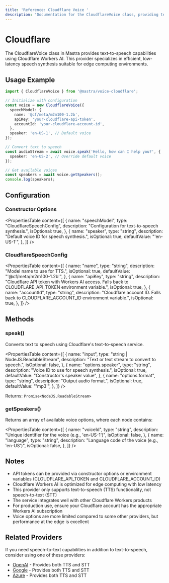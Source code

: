 ```yaml
---
title: 'Reference: Cloudflare Voice '
description: 'Documentation for the CloudflareVoice class, providing text-to-speech capabilities using Cloudflare Workers AI.'
---
```


# Cloudflare

The CloudflareVoice class in Mastra provides text-to-speech capabilities using Cloudflare Workers AI. This provider specializes in efficient, low-latency speech synthesis suitable for edge computing environments.

## Usage Example

```typescript
import { CloudflareVoice } from '@mastra/voice-cloudflare';

// Initialize with configuration
const voice = new CloudflareVoice({
  speechModel: {
    name: '@cf/meta/m2m100-1.2b',
    apiKey: 'your-cloudflare-api-token',
    accountId: 'your-cloudflare-account-id',
  },
  speaker: 'en-US-1', // Default voice
});

// Convert text to speech
const audioStream = await voice.speak('Hello, how can I help you?', {
  speaker: 'en-US-2', // Override default voice
});

// Get available voices
const speakers = await voice.getSpeakers();
console.log(speakers);
```

## Configuration

### Constructor Options

<PropertiesTable
content={[
{
name: "speechModel",
type: "CloudflareSpeechConfig",
description: "Configuration for text-to-speech synthesis.",
isOptional: true,
},
{
name: "speaker",
type: "string",
description: "Default voice ID for speech synthesis.",
isOptional: true,
defaultValue: "'en-US-1'",
},
]}
/>

### CloudflareSpeechConfig

<PropertiesTable
content={[
{
name: "name",
type: "string",
description: "Model name to use for TTS.",
isOptional: true,
defaultValue: "'@cf/meta/m2m100-1.2b'",
},
{
name: "apiKey",
type: "string",
description:
"Cloudflare API token with Workers AI access. Falls back to CLOUDFLARE_API_TOKEN environment variable.",
isOptional: true,
},
{
name: "accountId",
type: "string",
description:
"Cloudflare account ID. Falls back to CLOUDFLARE_ACCOUNT_ID environment variable.",
isOptional: true,
},
]}
/>

## Methods

### speak()

Converts text to speech using Cloudflare's text-to-speech service.

<PropertiesTable
content={[
{
name: "input",
type: "string | NodeJS.ReadableStream",
description: "Text or text stream to convert to speech.",
isOptional: false,
},
{
name: "options.speaker",
type: "string",
description: "Voice ID to use for speech synthesis.",
isOptional: true,
defaultValue: "Constructor's speaker value",
},
{
name: "options.format",
type: "string",
description: "Output audio format.",
isOptional: true,
defaultValue: "'mp3'",
},
]}
/>

Returns: `Promise<NodeJS.ReadableStream>`

### getSpeakers()

Returns an array of available voice options, where each node contains:

<PropertiesTable
content={[
{
name: "voiceId",
type: "string",
description: "Unique identifier for the voice (e.g., 'en-US-1')",
isOptional: false,
},
{
name: "language",
type: "string",
description: "Language code of the voice (e.g., 'en-US')",
isOptional: false,
},
]}
/>

## Notes

- API tokens can be provided via constructor options or environment variables (CLOUDFLARE_API_TOKEN and CLOUDFLARE_ACCOUNT_ID)
- Cloudflare Workers AI is optimized for edge computing with low latency
- This provider only supports text-to-speech (TTS) functionality, not speech-to-text (STT)
- The service integrates well with other Cloudflare Workers products
- For production use, ensure your Cloudflare account has the appropriate Workers AI subscription
- Voice options are more limited compared to some other providers, but performance at the edge is excellent

## Related Providers

If you need speech-to-text capabilities in addition to text-to-speech, consider using one of these providers:

- [OpenAI](./openai) - Provides both TTS and STT
- [Google](./google) - Provides both TTS and STT
- [Azure](./azure) - Provides both TTS and STT
